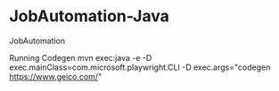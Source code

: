 # JobAutomation-Java
JobAutomation


Running Codegen
mvn exec:java -e -D exec.mainClass=com.microsoft.playwright.CLI -D exec.args="codegen https://www.geico.com/"

